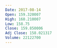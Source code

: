 ```yaml
---
Date: 2017-08-14
Open: 159.320007
High: 160.210007
Low: 158.75
Close: 159.850006
Adj Close: 158.021317
Volume: 22122700
---
```

